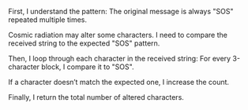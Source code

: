 First, I understand the pattern:
The original message is always "SOS" repeated multiple times.

Cosmic radiation may alter some characters.
I need to compare the received string to the expected "SOS" pattern.

Then, I loop through each character in the received string:
For every 3-character block, I compare it to "SOS".

If a character doesn’t match the expected one, I increase the count.

Finally, I return the total number of altered characters.